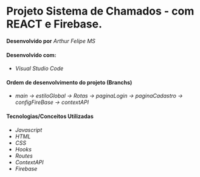 # Projeto Sistema de Chamados - com REACT e Firebase.

**Desenvolvido por** *Arthur Felipe MS*

#### Desenvolvido com:

* *Visual Studio Code*

#### Ordem de desenvolvimento do projeto (Branchs)

* *main -> estiloGlobal -> Rotas -> paginaLogin -> paginaCadastro -> configFireBase -> contextAPI*

#### Tecnologias/Conceitos Utilizadas

* *Javascript*
* *HTML*
* *CSS*
* *Hooks*
* *Routes*
* *ContextAPI*
* *Firebase*
